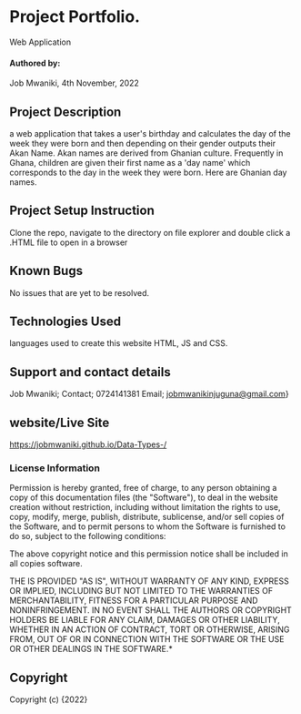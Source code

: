 # Project Portfolio.
Web Application
#### Authored by: 
Job Mwaniki,
4th November, 2022
## Project Description
a web application that takes a user's birthday and calculates the day of the week they were born and then depending on their gender outputs their Akan Name. 
Akan names are derived from Ghanian culture. Frequently in Ghana, children are given their first name as a 'day name' which corresponds to the day in the week they were born. Here are Ghanian day names.

## Project Setup Instruction
Clone the repo, navigate to the directory on file explorer and double click a .HTML file to open in a browser
## Known Bugs
No issues that are yet to be resolved.
## Technologies Used
languages used to create this website HTML, JS and CSS.
## Support and contact details
Job Mwaniki; 
Contact; 0724141381
Email; jobmwanikinjuguna@gmail.com}
## website/Live Site 
https://jobmwaniki.github.io/Data-Types-/ 
### License Information
Permission is hereby granted, free of charge, to any person obtaining a copy
of this  documentation files (the "Software"), to deal
in the website creation without restriction, including without limitation the rights
to use, copy, modify, merge, publish, distribute, sublicense, and/or sell
copies of the Software, and to permit persons to whom the Software is
furnished to do so, subject to the following conditions:

The above copyright notice and this permission notice shall be included in all
copies software.

THE  IS PROVIDED "AS IS", WITHOUT WARRANTY OF ANY KIND, EXPRESS OR
IMPLIED, INCLUDING BUT NOT LIMITED TO THE WARRANTIES OF MERCHANTABILITY,
FITNESS FOR A PARTICULAR PURPOSE AND NONINFRINGEMENT. IN NO EVENT SHALL THE
AUTHORS OR COPYRIGHT HOLDERS BE LIABLE FOR ANY CLAIM, DAMAGES OR OTHER
LIABILITY, WHETHER IN AN ACTION OF CONTRACT, TORT OR OTHERWISE, ARISING FROM,
OUT OF OR IN CONNECTION WITH THE SOFTWARE OR THE USE OR OTHER DEALINGS IN THE
SOFTWARE.*
## Copyright
Copyright (c) {2022}